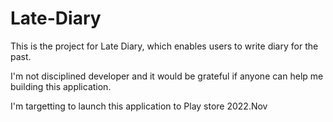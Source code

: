 # Late-Diary

This is the project for Late Diary, which enables users to write diary for the past. 

I'm not disciplined developer and it would be grateful if anyone can help me building this application. 

I'm targetting to launch this application to Play store 2022.Nov